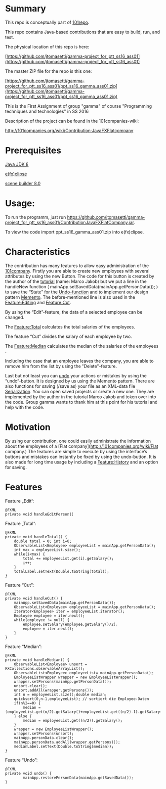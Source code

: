 #  Summary
This repo is conceptually part of [101repo](http://101companies.org/wiki/).

This repo contains Java-based contributions that are easy to build, run, and test.

The physical location of this repo is here:

[https://github.com/jtomasetti/gamma-project_for_ptt_ss16_ass01](https://github.com/jtomasetti/gamma-project_for_ptt_ss16_ass01)

The master ZIP file for the repo is this one:

[https://github.com/jtomasetti/gamma-project_for_ptt_ss16_ass01/ppt_ss16_gamma_ass01.zip](https://github.com/jtomasetti/gamma-project_for_ptt_ss16_ass01/ppt_ss16_gamma_ass01.zip)

This is the First Assignment of group "gamma" of course "Programming techniques and technologies" in SS 2016

Description of the project can be found in the 101companies-wiki:

http://101companies.org/wiki/Contribution:JavaFXFlatcompany

# Prerequisites

[Java JDK 8](http://www.oracle.com/technetwork/java/javase/downloads/index.html)

[e(fx)clipse](http://efxclipse.bestsolution.at/install.html#all-in-one)

[scene builder 8.0](http://gluonhq.com/open-source/scene-builder/)

# Usage:

  To run the programm, just run https://github.com/jtomasetti/gamma-project_for_ptt_ss16_ass01/ContributionJavaFXFlatCompany.jar.
  
  To view the code import ppt_ss16_gamma_ass01.zip into e(fx)clipse.
  
# Characteristics

The contribution has many features to allow easy administration of the [101company](http://101companies.org/wiki/101company). Firstly you are able to create new employees with several attributes by using the new Button. The code for this button is created by the author of the [tutorial](http://code.makery.ch/library/javafx-8-tutorial/part1/::tutorial)  (name: Marco Jakob) but we put a line in the handleNew function ( mainApp.setSavedData(mainApp.getPersonData()); ) to save the “State” for the  [Undo-function](http://101companies.org/wiki/Feature:Undo-redo) and to implement our design pattern [Memento](https://en.wikipedia.org/wiki/Memento). The before-mentioned line is also used in the [Feature:Editing](http://101companies.org/wiki/Feature:Editing) and [Feature:Cut](http://101companies.org/wiki/Feature:Cut).

By using the “Edit”-feature, the data of a selected employee can be changed.

The [Feature:Total](http://101companies.org/wiki/Feature:Total) calculates the total salaries of the employees.

The feature “Cut” divides the salary of each employee by two.

The [Feature:Median](http://101companies.org/wiki/Feature:Median) calculates the median of the salaries of the employees . 

Including the case that an employee leaves the company, you are able to remove him from the list by using the "Delete"-feature.

Last but not least you can [undo](http://101companies.org/wiki/Feature:Undo-redo) your actions or mistakes by using the “undo”-button. It is designed by us using the Memento pattern. There are also functions for saving (/save as) your file as an XML-data file [Serialization](http://101companies.org/wiki/Serizalation). You can open saved projects or create a new one. They are  implemented by the author in the tutorial Marco Jakob and token over into the code. Group gamma wants to thank him at this point for his tutorial and help with the code.

# Motivation

By using our contribution, one could easily administrate the information about the employees of a [Flat company](http://101companies.org/wiki/Flat company.) The features are simple to execute by using the interface’s buttons and mistakes can instantly be fixed by using the undo-button. It is also made for long time usage by including a [Feature:History](http://101companies.org/wiki/Feature:History) and an option for saving. 

# Features

Feature „Edit“:

    @FXML
    private void handleEditPerson()

Feature „Total“:

    @FXML
    private void handleTotal() {
    	double total = 0; int i=0;
    	ObservableList<Employee> employeeList = mainApp.getPersonData();
    	int max = employeeList.size();
    	while(i<max) {
    		total += employeeList.get(i).getSalary();
    		i++;
    	}
    	totalLabel.setText(Double.toString(total));
    }
Feature “Cut”:

    @FXML
    private void handleCut() {
      	mainApp.setSavedData(mainApp.getPersonData());
      	ObservableList<Employee> employeeList = mainApp.getPersonData();
    	Iterator<Employee> iter = employeeList.iterator();
    	Employee employee = iter.next();
    	while(employee != null) {
    		employee.setSalary(employee.getSalary()/2);
    		employee = iter.next();
    	}    	
    }
Feature “Median”:

    @FXML
    private void handleMedian() {
    	ObservableList<Employee> unsort = FXCollections.observableArrayList();
    	ObservableList<Employee> employeeList= mainApp.getPersonData();
    	EmployeeListWrapper wrapper = new EmployeeListWrapper();
        wrapper.setPersons(mainApp.getPersonData());
     	unsort.clear();
    	unsort.addAll(wrapper.getPersons());
    	int n = employeeList.size();double median;
    	quicksort(0,n-1,employeeList); // sortiert die Employee-Daten
    	if(n%2==0) {
    		median = (employeeList.get(n/2).getSalary()+employeeList.get((n/2)-1).getSalary())/2; 
    	} else {
    		median = employeeList.get((n/2)).getSalary();
    	}
    	wrapper = new EmployeeListWrapper();
        wrapper.setPersons(unsort);
     	mainApp.personData.clear();
    	mainApp.personData.addAll(wrapper.getPersons());
    	medianLabel.setText(Double.toString(median));
    }
Feature “Undo”:

    @FXML
    private void undo() {
    		mainApp.restorePersonData(mainApp.getSavedData());    	
    }

  

